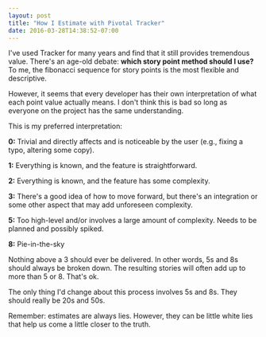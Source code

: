```yaml
---
layout: post
title: "How I Estimate with Pivotal Tracker"
date: 2016-03-28T14:38:52-07:00
---
```


I've used Tracker for many years and find that it still provides tremendous value. There's an age-old debate: **which story point method should I use?** To me, the fibonacci sequence for story points is the most flexible and descriptive.

However, it seems that every developer has their own interpretation of what each point value actually means. I don't think this is bad so long as everyone on the project has the same understanding.

This is my preferred interpretation:

**0:** Trivial and directly affects and is noticeable by the user (e.g., fixing a typo, altering some copy).

**1:** Everything is known, and the feature is straightforward.

**2:** Everything is known, and the feature has some complexity.

**3:** There's a good idea of how to move forward, but there's an integration or some other aspect that may add unforeseen complexity.

**5:** Too high-level and/or involves a large amount of complexity. Needs to be planned and possibly spiked.

**8:** Pie-in-the-sky

Nothing above a 3 should ever be delivered. In other words, 5s and 8s should always be broken down. The resulting stories will often add up to more than 5 or 8. That's ok.

The only thing I'd change about this process involves 5s and 8s. They should really be 20s and 50s.

Remember: estimates are always lies. However, they can be little white lies that help us come a little closer to the truth.
